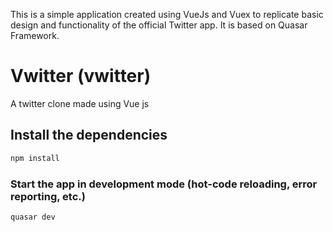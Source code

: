 This is a simple application created using VueJs and Vuex to replicate basic design and functionality of the official Twitter app. It is based on Quasar Framework.

# Vwitter (vwitter)

A twitter clone made using Vue js

## Install the dependencies
```bash
npm install
```

### Start the app in development mode (hot-code reloading, error reporting, etc.)
```bash
quasar dev
```


